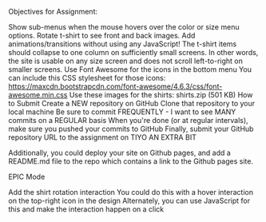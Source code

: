 Objectives for Assignment:

Show sub-menus when the mouse hovers over the color or size menu options.
Rotate t-shirt to see front and back images.
Add animations/transitions without using any JavaScript!
The t-shirt items should collapse to one column on sufficiently small screens.
In other words, the site is usable on any size screen and does not scroll left-to-right on smaller screens.
Use Font Awesome for the icons in the bottom menu
You can include this CSS stylesheet for those icons: https://maxcdn.bootstrapcdn.com/font-awesome/4.6.3/css/font-awesome.min.css
Use these images for the shirts: shirts.zip (501 KB)
How to Submit
Create a NEW repository on GitHub
Clone that repository to your local machine
Be sure to commit FREQUENTLY - I want to see MANY commits on a REGULAR basis
When you're done (or at regular intervals), make sure you pushed your commits to GitHub
Finally, submit your GitHub repository URL to the assignment on TIYO
AN EXTRA BIT

Additionally, you could deploy your site on Github pages, and add a README.md file to the repo which contains a link to the Github pages site.

EPIC Mode

Add the shirt rotation interaction
You could do this with a hover interaction on the top-right icon in the design
Alternately, you can use JavaScript for this and make the interaction happen on a click
